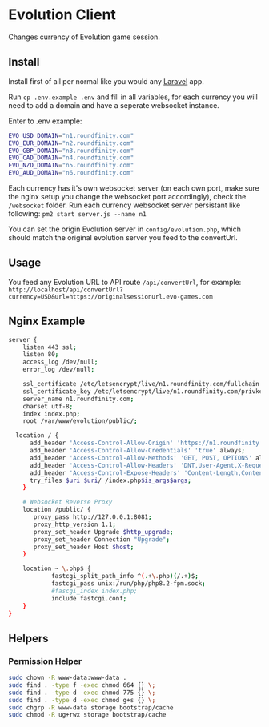 # Evolution Client 
Changes currency of Evolution game session.

## Install
Install first of all per normal like you would any [Laravel](https://laravel.com) app.

Run `cp .env.example .env` and fill in all variables, for each currency you will need to add a domain and have a seperate websocket instance.

Enter to .env example:
```bash
EVO_USD_DOMAIN="n1.roundfinity.com"
EVO_EUR_DOMAIN="n2.roundfinity.com"
EVO_GBP_DOMAIN="n3.roundfinity.com"
EVO_CAD_DOMAIN="n4.roundfinity.com"
EVO_NZD_DOMAIN="n5.roundfinity.com"
EVO_AUD_DOMAIN="n6.roundfinity.com"
```

Each currency has it's own websocket server (on each own port, make sure the nginx setup you change the websocket port accordingly), check the `/websocket` folder.
Run each currency websocket server persistant like following: `pm2 start server.js --name n1`

You can set the origin Evolution server in `config/evolution.php`, which should match the original evolution server you feed to the convertUrl.

## Usage
You feed any Evolution URL to API route `/api/convertUrl`, for example: 
`http://localhost/api/convertUrl?currency=USD&url=https://originalsessionurl.evo-games.com`


## Nginx Example
```bash
server {
    listen 443 ssl;
    listen 80;
    access_log /dev/null;
    error_log /dev/null;

    ssl_certificate /etc/letsencrypt/live/n1.roundfinity.com/fullchain.pem;
    ssl_certificate_key /etc/letsencrypt/live/n1.roundfinity.com/privkey.pem;
    server_name n1.roundfinity.com;
    charset utf-8;
    index index.php;
    root /var/www/evolution/public/;

  location / {
      add_header 'Access-Control-Allow-Origin' 'https://n1.roundfinity.com' always;
      add_header 'Access-Control-Allow-Credentials' 'true' always;
      add_header 'Access-Control-Allow-Methods' 'GET, POST, OPTIONS' always;
      add_header 'Access-Control-Allow-Headers' 'DNT,User-Agent,X-Requested-With,If-Modified-Since,Content-Type,Range' always;
      add_header 'Access-Control-Expose-Headers' 'Content-Length,Content-Range' always;
      try_files $uri $uri/ /index.php$is_args$args;
    }

    # Websocket Reverse Proxy
    location /public/ {
       proxy_pass http://127.0.0.1:8081;
       proxy_http_version 1.1;
       proxy_set_header Upgrade $http_upgrade;
       proxy_set_header Connection "Upgrade";
       proxy_set_header Host $host;
    }

    location ~ \.php$ {
            fastcgi_split_path_info ^(.+\.php)(/.+)$;
            fastcgi_pass unix:/run/php/php8.2-fpm.sock;
            #fascgi_index index.php;
            include fastcgi.conf;
    }
}
```

## Helpers
### Permission Helper
```bash
sudo chown -R www-data:www-data .
sudo find . -type f -exec chmod 664 {} \;
sudo find . -type d -exec chmod 775 {} \;
sudo find . -type d -exec chmod g+s {} \;
sudo chgrp -R www-data storage bootstrap/cache
sudo chmod -R ug+rwx storage bootstrap/cache
```
